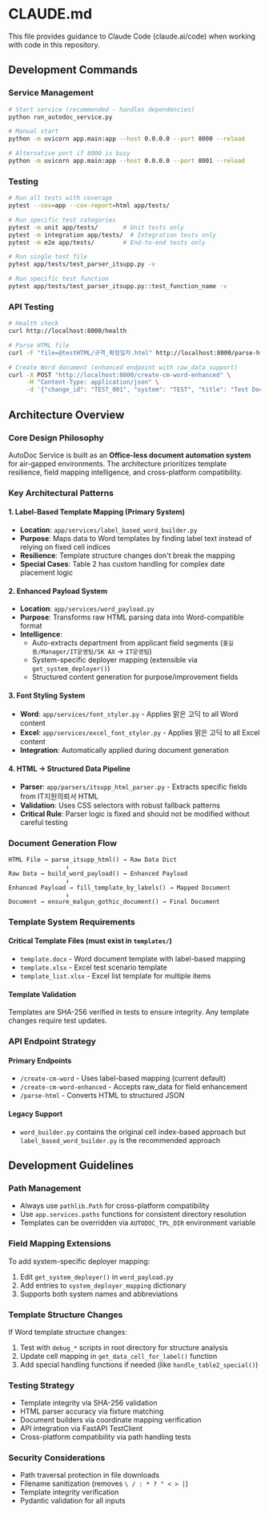 # CLAUDE.md

This file provides guidance to Claude Code (claude.ai/code) when working with code in this repository.

## Development Commands

### Service Management
```bash
# Start service (recommended - handles dependencies)
python run_autodoc_service.py

# Manual start
python -m uvicorn app.main:app --host 0.0.0.0 --port 8000 --reload

# Alternative port if 8000 is busy
python -m uvicorn app.main:app --host 0.0.0.0 --port 8001 --reload
```

### Testing
```bash
# Run all tests with coverage
pytest --cov=app --cov-report=html app/tests/

# Run specific test categories  
pytest -m unit app/tests/       # Unit tests only
pytest -m integration app/tests/  # Integration tests only
pytest -m e2e app/tests/        # End-to-end tests only

# Run single test file
pytest app/tests/test_parser_itsupp.py -v

# Run specific test function
pytest app/tests/test_parser_itsupp.py::test_function_name -v
```

### API Testing
```bash
# Health check
curl http://localhost:8000/health

# Parse HTML file
curl -F "file=@testHTML/규격_확정일자.html" http://localhost:8000/parse-html

# Create Word document (enhanced endpoint with raw_data support)
curl -X POST "http://localhost:8000/create-cm-word-enhanced" \
     -H "Content-Type: application/json" \
     -d '{"change_id": "TEST_001", "system": "TEST", "title": "Test Doc", "requester": "User", "raw_data": {...}}'
```

## Architecture Overview

### Core Design Philosophy
AutoDoc Service is built as an **Office-less document automation system** for air-gapped environments. The architecture prioritizes template resilience, field mapping intelligence, and cross-platform compatibility.

### Key Architectural Patterns

#### 1. Label-Based Template Mapping (Primary System)
- **Location**: `app/services/label_based_word_builder.py`
- **Purpose**: Maps data to Word templates by finding label text instead of relying on fixed cell indices
- **Resilience**: Template structure changes don't break the mapping
- **Special Cases**: Table 2 has custom handling for complex date placement logic

#### 2. Enhanced Payload System
- **Location**: `app/services/word_payload.py` 
- **Purpose**: Transforms raw HTML parsing data into Word-compatible format
- **Intelligence**: 
  - Auto-extracts department from applicant field segments (`홍길동/Manager/IT운영팀/SK AX` → `IT운영팀`)
  - System-specific deployer mapping (extensible via `get_system_deployer()`)
  - Structured content generation for purpose/improvement fields

#### 3. Font Styling System
- **Word**: `app/services/font_styler.py` - Applies 맑은 고딕 to all Word content
- **Excel**: `app/services/excel_font_styler.py` - Applies 맑은 고딕 to all Excel content
- **Integration**: Automatically applied during document generation

#### 4. HTML → Structured Data Pipeline
- **Parser**: `app/parsers/itsupp_html_parser.py` - Extracts specific fields from IT지원의뢰서 HTML
- **Validation**: Uses CSS selectors with robust fallback patterns
- **Critical Rule**: Parser logic is fixed and should not be modified without careful testing

### Document Generation Flow

```
HTML File → parse_itsupp_html() → Raw Data Dict
                ↓
Raw Data → build_word_payload() → Enhanced Payload
                ↓
Enhanced Payload → fill_template_by_labels() → Mapped Document
                ↓
Document → ensure_malgun_gothic_document() → Final Document
```

### Template System Requirements

#### Critical Template Files (must exist in `templates/`)
- `template.docx` - Word document template with label-based mapping
- `template.xlsx` - Excel test scenario template  
- `template_list.xlsx` - Excel list template for multiple items

#### Template Validation
Templates are SHA-256 verified in tests to ensure integrity. Any template changes require test updates.

### API Endpoint Strategy

#### Primary Endpoints
- `/create-cm-word` - Uses label-based mapping (current default)
- `/create-cm-word-enhanced` - Accepts raw_data for field enhancement
- `/parse-html` - Converts HTML to structured JSON

#### Legacy Support
- `word_builder.py` contains the original cell index-based approach but `label_based_word_builder.py` is the recommended approach

## Development Guidelines

### Path Management
- Always use `pathlib.Path` for cross-platform compatibility
- Use `app.services.paths` functions for consistent directory resolution
- Templates can be overridden via `AUTODOC_TPL_DIR` environment variable

### Field Mapping Extensions
To add system-specific deployer mapping:
1. Edit `get_system_deployer()` in `word_payload.py`
2. Add entries to `system_deployer_mapping` dictionary
3. Supports both system names and abbreviations

### Template Structure Changes
If Word template structure changes:
1. Test with `debug_*` scripts in root directory for structure analysis
2. Update cell mapping in `get_data_cell_for_label()` function
3. Add special handling functions if needed (like `handle_table2_special()`)

### Testing Strategy
- Template integrity via SHA-256 validation
- HTML parser accuracy via fixture matching
- Document builders via coordinate mapping verification  
- API integration via FastAPI TestClient
- Cross-platform compatibility via path handling tests

### Security Considerations
- Path traversal protection in file downloads
- Filename sanitization (removes `\ / : * ? " < > |`)
- Template integrity verification
- Pydantic validation for all inputs